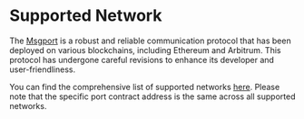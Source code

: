 # Supported Network

The [Msgport](../home.md) is a robust and reliable communication protocol that has been deployed on various blockchains, including Ethereum and Arbitrum. This protocol has undergone careful revisions to enhance its developer and user-friendliness.

You can find the comprehensive list of supported networks [here](https://github.com/msgport/msgport/blob/main/SUPPORTED.md). Please note that the specific port contract address is the same across all supported networks.